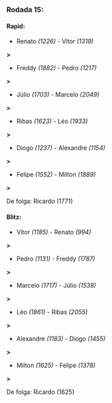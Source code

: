 ### Rodada 15:

#### Rapid:

* Renato *(1226)*     -     Vitor *(1319)*

 **>** 
* Freddy *(1882)*     -     Pedro *(1217)*

 **>** 
* Júlio *(1703)*     -     Marcelo *(2049)*

 **>** 
* Ribas *(1623)*     -     Léo *(1933)*

 **>** 
* Diogo *(1237)*     -     Alexandre *(1154)*

 **>** 
* Felipe *(1552)*     -     Milton *(1889)*

 **>** 

De folga: Ricardo (1771)

#### Blitz:

* Vitor *(1185)*     -     Renato *(994)*

 **>** 
* Pedro *(1131)*     -     Freddy *(1787)*

 **>** 
* Marcelo *(1717)*     -     Júlio *(1538)*

 **>** 
* Léo *(1861)*     -     Ribas *(2055)*

 **>** 
* Alexandre *(1183)*     -     Diogo *(1455)*

 **>** 
* Milton *(1625)*     -     Felipe *(1378)*

 **>** 

De folga: Ricardo (1625)

